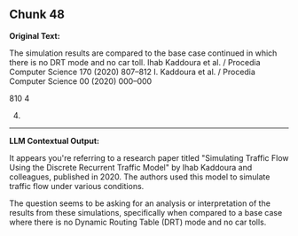 ## Chunk 48

**Original Text:**

The simulation results are compared to the base case continued in which there is no DRT mode and no
car toll. Ihab Kaddoura et al. / Procedia Computer Science 170 (2020) 807–812
I. Kaddoura et al. / Procedia Computer Science 00 (2020) 000–000

810
4

4.

---

**LLM Contextual Output:**

It appears you're referring to a research paper titled "Simulating Traffic Flow Using the Discrete Recurrent Traffic Model" by Ihab Kaddoura and colleagues, published in 2020. The authors used this model to simulate traffic flow under various conditions.

The question seems to be asking for an analysis or interpretation of the results from these simulations, specifically when compared to a base case where there is no Dynamic Routing Table (DRT) mode and no car tolls.
